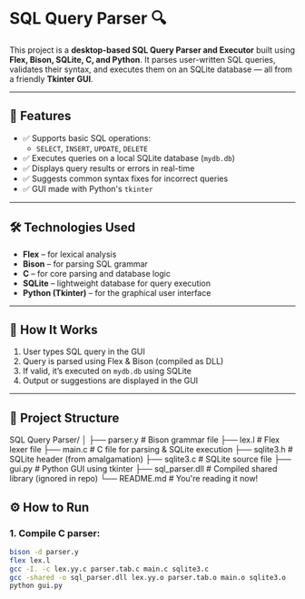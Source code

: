 # SQL Query Parser 🔍

This project is a **desktop-based SQL Query Parser and Executor** built using **Flex, Bison, SQLite, C, and Python**. It parses user-written SQL queries, validates their syntax, and executes them on an SQLite database — all from a friendly **Tkinter GUI**.

---

## 🎯 Features

- ✅ Supports basic SQL operations:
  - `SELECT`, `INSERT`, `UPDATE`, `DELETE`
- ✅ Executes queries on a local SQLite database (`mydb.db`)
- ✅ Displays query results or errors in real-time
- ✅ Suggests common syntax fixes for incorrect queries
- ✅ GUI made with Python's `tkinter`

---

## 🛠 Technologies Used

- **Flex** – for lexical analysis
- **Bison** – for parsing SQL grammar
- **C** – for core parsing and database logic
- **SQLite** – lightweight database for query execution
- **Python (Tkinter)** – for the graphical user interface

---

## 🚀 How It Works

1. User types SQL query in the GUI
2. Query is parsed using Flex & Bison (compiled as DLL)
3. If valid, it’s executed on `mydb.db` using SQLite
4. Output or suggestions are displayed in the GUI

---

## 📁 Project Structure

SQL Query Parser/
│
├── parser.y # Bison grammar file
├── lex.l # Flex lexer file
├── main.c # C file for parsing & SQLite execution
├── sqlite3.h # SQLite header (from amalgamation)
├── sqlite3.c # SQLite source file
├── gui.py # Python GUI using tkinter
├── sql_parser.dll # Compiled shared library (ignored in repo)
└── README.md # You're reading it now!


## ⚙️ How to Run

### 1. Compile C parser:

```bash
bison -d parser.y
flex lex.l
gcc -I. -c lex.yy.c parser.tab.c main.c sqlite3.c
gcc -shared -o sql_parser.dll lex.yy.o parser.tab.o main.o sqlite3.o
python gui.py
